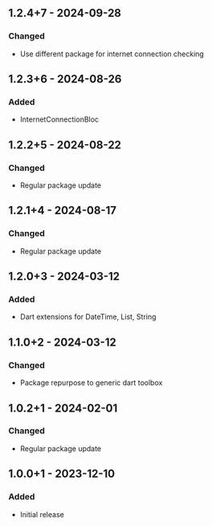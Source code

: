 ## 1.2.4+7 - 2024-09-28
### Changed
- Use different package for internet connection checking

## 1.2.3+6 - 2024-08-26
### Added
- InternetConnectionBloc

## 1.2.2+5 - 2024-08-22
### Changed
- Regular package update

## 1.2.1+4 - 2024-08-17
### Changed
- Regular package update

## 1.2.0+3 - 2024-03-12
### Added
- Dart extensions for DateTime, List, String

## 1.1.0+2 - 2024-03-12
### Changed
- Package repurpose to generic dart toolbox

## 1.0.2+1 - 2024-02-01
### Changed
- Regular package update

## 1.0.0+1 - 2023-12-10
### Added
- Initial release
